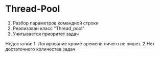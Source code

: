 # Thread-Pool

1. Разбор параметров командной строки
2. Реализован класс "Thread_pool"
3. Учитывается приоритет задач 

Недостатки: 1. Логирование кроме времени ничего не пишет. 2.Нет достаточного количества задач
